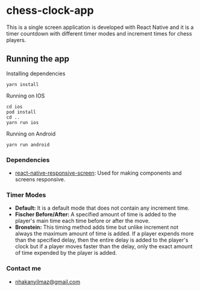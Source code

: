 # chess-clock-app

This is a single screen application is developed with React Native and it is a timer countdown with different timer modes and increment times for chess players.

## Running the app

Installing dependencies

    yarn install

Running on IOS

    cd ios
    pod install
    cd ..
    yarn run ios

Running on Android

    yarn run android

### Dependencies

- [react-native-responsive-screen](https://github.com/marudy/react-native-responsive-screen): Used for making components and screens responsive.

### Timer Modes

- **Default:** It is a default mode that does not contain any increment time.
- **Fischer Before/After:** A specified amount of time is added to the player's main time each time before or after the move.
- **Bronstein:** This timing method adds time but unlike increment not always the maximum amount of time is added. If a player expends more than the specified delay, then the entire delay is added to the player's clock but if a player moves faster than the delay, only the exact amount of time expended by the player is added.

### Contact me

- [nhakanyilmaz@gmail.com](mailto:nhakanyilmaz@gmail.com)
